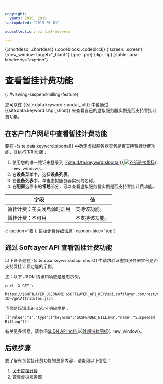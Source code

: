 ```yaml
---

copyright:
  years: 2018, 2019
lastupdated: "2019-03-01"

subcollection: virtual-servers

---
```


{:shortdesc: .shortdesc}
{:codeblock: .codeblock}
{:screen: .screen}
{:new_window: target="_blank"}
{:pre: .pre}
{:tip: .tip}
{:table: .aria-labeledby="caption"}

# 查看暂挂计费功能
{: #viewing-suspend-billing-feature}

您可以在 {{site.data.keyword.slportal_full}} 中或通过 {{site.data.keyword.slapi_short}} 来查看自己的虚拟服务器实例是否支持暂挂计费功能。

## 在客户门户网站中查看暂挂计费功能
要在 {{site.data.keyword.slportal}} 中确定虚拟服务器实例是否支持暂挂计费功能，请执行下列步骤：

1. 使用您的唯一凭证来登录到 [{{site.data.keyword.slportal}} ![外部链接图标](../icons/launch-glyph.svg "外部链接图标")](https://control.softlayer.com/){: new_window}。
2. 在**设备**菜单中，选择**设备列表**。
3. 在**设备列表**中，单击虚拟服务器实例的名称。
4. 在**配置**选项卡的**常规**部分，可以查看虚拟服务器实例是否支持暂挂计费功能。

|字段|值|
| --------------------------------------| ------------------------- |
| 暂挂计费：在关闭电源时启用 | 支持该功能。     |
| 暂挂计费：不可用 | 不支持该功能。     |
{: caption="表 1. 暂挂计费详细信息" caption-side="top"}

## 通过 Softlayer API 查看暂挂计费功能

以下命令是在 {{site.data.keyword.slapi_short}} 中请求验证虚拟服务器实例是否支持暂挂计费功能的示例。

**注**：以下 JSON 请求和响应是通用示例。

```
curl -X GET \
 https://$SOFTLAYER_USERNAME:$SOFTLAYER_API_KEY@api.softlayer.com/rest/v3/SoftLayer_Virtual_Guest/<VSI ID>/getAttributes.json
```

下面是该请求的 JSON 响应示例：

```
[{"value":"1","type":{"keyname":"SUSPENDED_BILLING","name":"Suspended Billing"}}]
```

有关更多信息，请参阅[SLDN API 文档 ![外部链接图标](../icons/launch-glyph.svg "外部链接图标")](https://softlayer.github.io/reference/services/SoftLayer_Virtual_Guest/getAttributes/){: new_window}。

## 后续步骤

要了解有关暂挂计费功能的更多内容，请查阅以下信息：
1. [关于暂挂计费](/docs/vsi?topic=virtual-servers-requirements)
2. [管理虚拟服务器](/docs/vsi?topic=virtual-servers-managing-virtual-servers)
